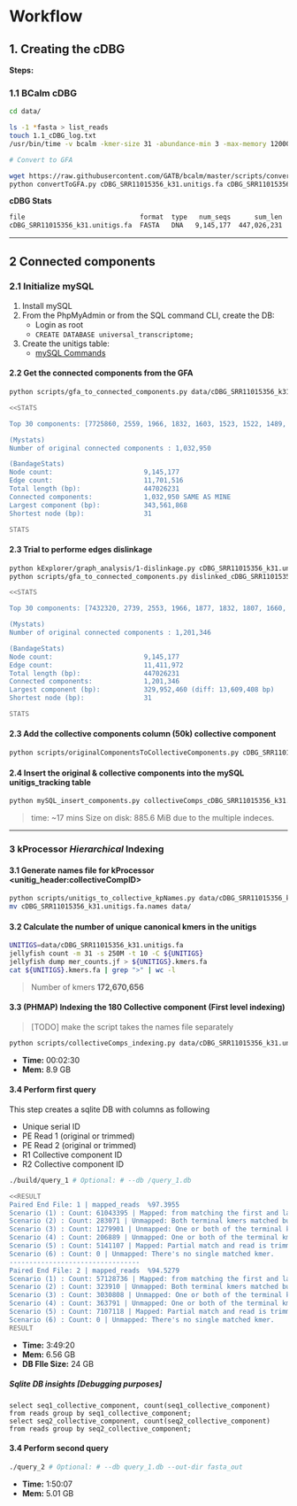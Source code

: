 # Workflow

## 1. Creating the cDBG

**Steps:**

### 1.1 BCalm cDBG

```bash
cd data/

ls -1 *fasta > list_reads
touch 1.1_cDBG_log.txt
/usr/bin/time -v bcalm -kmer-size 31 -abundance-min 3 -max-memory 12000 -out cDBG_SRR11015356_k31 -in list_reads &> 1.1_cDBG_log.txt

# Convert to GFA

wget https://raw.githubusercontent.com/GATB/bcalm/master/scripts/convertToGFA.py
python convertToGFA.py cDBG_SRR11015356_k31.unitigs.fa cDBG_SRR11015356_k31.unitigs.gfa 31 --single-directed

```

**cDBG Stats**

```txt
file                             format  type   num_seqs      sum_len  min_len  avg_len  max_len
cDBG_SRR11015356_k31.unitigs.fa  FASTA   DNA   9,145,177  447,026,231       31     48.9    5,027
```

---

## 2 Connected components

### 2.1 Initialize mySQL

1. Install mySQL
2. From the PhpMyAdmin or from the SQL command CLI, create the DB:
    - Login as root
    - `CREATE DATABASE universal_transcriptome;`
3. Create the unitigs table:
    - [mySQL Commands](./src/mysql_scripts/create_unitigs_tracking.sql)

#### 2.2 Get the connected components from the GFA

```bash
python scripts/gfa_to_connected_components.py data/cDBG_SRR11015356_k31.unitigs.gfa

<<STATS

Top 30 components: [7725860, 2559, 1966, 1832, 1603, 1523, 1522, 1489, 1362, 1316, 1278, 1268, 1247, 1229, 1194, 1180, 1173, 1171, 1129, 1064, 1046, 999, 996, 995, 961, 924, 922, 909, 859, 856]

(Mystats)
Number of original connected components : 1,032,950

(BandageStats)
Node count:                       9,145,177
Edge count:                       11,701,516
Total length (bp):                447026231
Connected components:             1,032,950 SAME AS MINE
Largest component (bp):           343,561,868
Shortest node (bp):               31

STATS

```

#### 2.3 Trial to performe edges dislinkage

```bash
python kExplorer/graph_analysis/1-dislinkage.py cDBG_SRR11015356_k31.unitigs.gfa 31
python scripts/gfa_to_connected_components.py dislinked_cDBG_SRR11015356_k31.unitigs.gfa

<<STATS

Top 30 components: [7432320, 2739, 2553, 1966, 1877, 1832, 1807, 1660, 1603, 1554, 1527, 1523, 1522, 1516, 1489, 1454, 1362, 1316, 1278, 1268, 1247, 1245, 1229, 1204, 1194, 1190, 1180, 1174, 1173, 1171]

(Mystats)
Number of original connected components : 1,201,346

(BandageStats)
Node count:                       9,145,177
Edge count:                       11,411,972
Total length (bp):                447026231
Connected components:             1,201,346
Largest component (bp):           329,952,460 (diff: 13,609,408 bp)
Shortest node (bp):               31

STATS

```


#### 2.3 Add the collective components column (50k) collective component

```bash
python scripts/originalComponentsToCollectiveComponents.py cDBG_SRR11015356_k31.unitigs.gfa.components.csv 180
```

#### 2.4 Insert the original & collective components into the mySQL unitigs_tracking table

```bash
python mySQL_insert_components.py collectiveComps_cDBG_SRR11015356_k31.unitigs.gfa.components.tsv
```

> time: ~17 mins
> Size on disk: 885.6 MiB due to the multiple indeces.

---

### 3 kProcessor ***Hierarchical*** Indexing

#### 3.1 Generate names file for kProcessor <unitig_header:collectiveCompID>

```bash
python scripts/unitigs_to_collective_kpNames.py data/cDBG_SRR11015356_k31.unitigs.fa collectiveComps_cDBG_SRR11015356_k31.unitigs.gfa.components.csv
mv cDBG_SRR11015356_k31.unitigs.fa.names data/
```

#### 3.2 Calculate the number of unique canonical kmers in the unitigs

```bash
UNITIGS=data/cDBG_SRR11015356_k31.unitigs.fa
jellyfish count -m 31 -s 250M -t 10 -C ${UNITIGS}
jellyfish dump mer_counts.jf > ${UNITIGS}.kmers.fa
cat ${UNITIGS}.kmers.fa | grep ">" | wc -l
```

> Number of kmers **172,670,656**

#### 3.3 **(PHMAP)** Indexing the 180 Collective component (First level indexing)

> [TODO] make the script takes the names file separately

```bash
python scripts/collectiveComps_indexing.py data/cDBG_SRR11015356_k31.unitigs.fa
```

- **Time:** 00:02:30
- **Mem:** 8.9 GB

#### 3.4 Perform first query

This step creates a sqlite DB with columns as following

- Unique serial ID
- PE Read 1 (original or trimmed)
- PE Read 2 (original or trimmed)
- R1 Collective component ID
- R2 Collective component ID

```bash
./build/query_1 # Optional: # --db /query_1.db

<<RESULT
Paired End File: 1 | mapped_reads  %97.3955
Scenario (1) : Count: 61043395 | Mapped: from matching the first and last kmers only.
Scenario (2) : Count: 283071 | Unmapped: Both terminal kmers matched but on different components.
Scenario (3) : Count: 1279901 | Unmapped: One or both of the terminal kmers not matched & > %50 of kmers unmatched.
Scenario (4) : Count: 206889 | Unmapped: One or both of the terminal kmers not matched & > %50 of kmers matched with colors intersecton > 1.
Scenario (5) : Count: 5141107 | Mapped: Partial match and read is trimmed.
Scenario (6) : Count: 0 | Unmapped: There's no single matched kmer.
---------------------------------
Paired End File: 2 | mapped_reads  %94.5279
Scenario (1) : Count: 57128736 | Mapped: from matching the first and last kmers only.
Scenario (2) : Count: 323910 | Unmapped: Both terminal kmers matched but on different components.
Scenario (3) : Count: 3030808 | Unmapped: One or both of the terminal kmers not matched & > %50 of kmers unmatched.
Scenario (4) : Count: 363791 | Unmapped: One or both of the terminal kmers not matched & > %50 of kmers matched with colors intersecton > 1.
Scenario (5) : Count: 7107118 | Mapped: Partial match and read is trimmed.
Scenario (6) : Count: 0 | Unmapped: There's no single matched kmer.
RESULT

```

- **Time:** 3:49:20
- **Mem:** 6.56 GB
- **DB FIle Size:** 24 GB


##### Sqlite DB insights **[Debugging purposes]**

```sqlite
select seq1_collective_component, count(seq1_collective_component) from reads group by seq1_collective_component;
select seq2_collective_component, count(seq2_collective_component) from reads group by seq2_collective_component;
```


#### 3.4 Perform second query

```bash
./query_2 # Optional: # --db query_1.db --out-dir fasta_out
```

- **Time:** 1:50:07
- **Mem:** 5.01 GB
